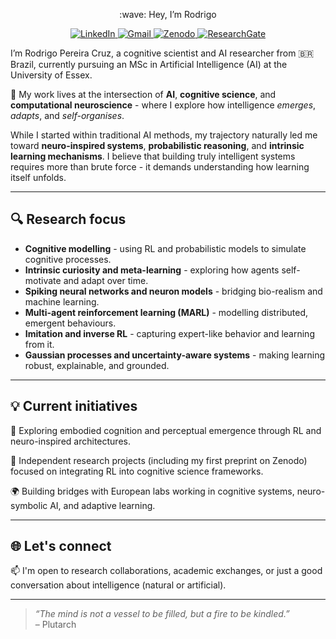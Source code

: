 <p align="center">
:wave: Hey, I’m Rodrigo 
<br>

<div id="links" align="center">
  <a href="https://www.linkedin.com/in/rpereiracruz/" target="_blank">
    <img src="https://img.shields.io/badge/LinkedIn-blue?style=for-the-badge&logo=linkedin&logoColor=white" alt="LinkedIn"/>
  </a>
  <a href="mailto:r.perecruz@gmail.com" target="_blank">
    <img src="https://img.shields.io/badge/Gmail-red?style=for-the-badge&logo=gmail&logoColor=white" alt="Gmail"/>
  </a>
  <a href="https://zenodo.org/records/1234567" target="_blank"> <!-- Replace with your actual Zenodo record -->
    <img src="https://img.shields.io/badge/Zenodo-blue?style=for-the-badge&logo=zenodo&logoColor=white" alt="Zenodo"/>
  </a>
  <a href="https://www.researchgate.net/profile/Rodrigo-Pereira-Cruz?ev=hdr_xprf" target="_blank">
    <img src="https://img.shields.io/badge/ResearchGate-00CCBB?style=for-the-badge&logo=researchgate&logoColor=white" alt="ResearchGate"/>
  </a>
</div>

I’m Rodrigo Pereira Cruz, a cognitive scientist and AI researcher from 🇧🇷 Brazil, currently pursuing an MSc in Artificial Intelligence (AI) at the University of Essex.

🧠 My work lives at the intersection of **AI**, **cognitive science**, and **computational neuroscience** - where I explore how intelligence *emerges*, *adapts*, and *self-organises*.

While I started within traditional AI methods, my trajectory naturally led me toward **neuro-inspired systems**, **probabilistic reasoning**, and **intrinsic learning mechanisms**. I believe that building truly intelligent systems requires more than brute force - it demands understanding how learning itself unfolds.

---

## 🔍 Research focus

- **Cognitive modelling** - using RL and probabilistic models to simulate cognitive processes.
- **Intrinsic curiosity and meta-learning** - exploring how agents self-motivate and adapt over time.
- **Spiking neural networks and neuron models** - bridging bio-realism and machine learning.
- **Multi-agent reinforcement learning (MARL)** - modelling distributed, emergent behaviours.
- **Imitation and inverse RL** - capturing expert-like behavior and learning from it.
- **Gaussian processes and uncertainty-aware systems** - making learning robust, explainable, and grounded.

---

## 💡 Current initiatives

🧬 Exploring embodied cognition and perceptual emergence through RL and neuro-inspired architectures.

🧠 Independent research projects (including my first preprint on Zenodo) focused on integrating RL into cognitive science frameworks.

🌍 Building bridges with European labs working in cognitive systems, neuro-symbolic AI, and adaptive learning.

---

## 🌐 Let's connect

📫 I'm open to research collaborations, academic exchanges, or just a good conversation about intelligence (natural or artificial).

---

> *“The mind is not a vessel to be filled, but a fire to be kindled.”*  
> – Plutarch
